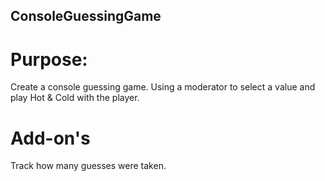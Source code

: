## ConsoleGuessingGame

# Purpose: 
Create a console guessing game. Using a moderator to select a value and play Hot & Cold with the player. 

# Add-on's 
Track how many guesses were taken. 
